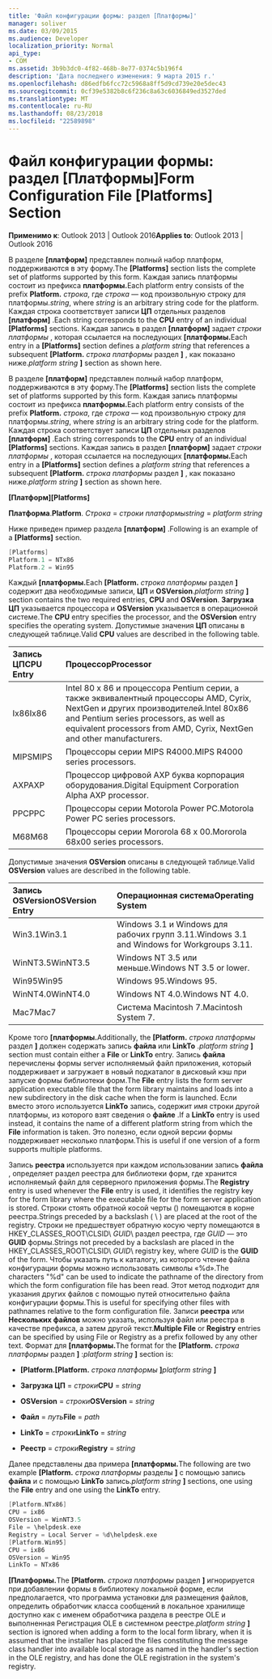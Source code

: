 ```yaml
---
title: 'Файл конфигурации формы: раздел [Платформы]'
manager: soliver
ms.date: 03/09/2015
ms.audience: Developer
localization_priority: Normal
api_type:
- COM
ms.assetid: 3b9b3dc0-4f82-468b-8e77-0374c5b196f4
description: 'Дата последнего изменения: 9 марта 2015 г.'
ms.openlocfilehash: d86edfb6fcc72c5968a8ff5d9cd739e20e5dec43
ms.sourcegitcommit: 0cf39e5382b8c6f236c8a63c6036849ed3527ded
ms.translationtype: MT
ms.contentlocale: ru-RU
ms.lasthandoff: 08/23/2018
ms.locfileid: "22589898"
---
```

# <a name="form-configuration-file-platforms-section"></a><span data-ttu-id="97a25-103">Файл конфигурации формы: раздел [Платформы]</span><span class="sxs-lookup"><span data-stu-id="97a25-103">Form Configuration File [Platforms] Section</span></span>

<span data-ttu-id="97a25-104">**Применимо к**: Outlook 2013 | Outlook 2016</span><span class="sxs-lookup"><span data-stu-id="97a25-104">**Applies to**: Outlook 2013 | Outlook 2016</span></span> 
  
<span data-ttu-id="97a25-105">В разделе **[платформ]** представлен полный набор платформ, поддерживаются в эту форму.</span><span class="sxs-lookup"><span data-stu-id="97a25-105">The **[Platforms]** section lists the complete set of platforms supported by this form.</span></span> <span data-ttu-id="97a25-106">Каждая запись платформы состоит из префикса **платформы.**</span><span class="sxs-lookup"><span data-stu-id="97a25-106">Each platform entry consists of the prefix **Platform.**</span></span> <span data-ttu-id="97a25-107">_строка_, где _строка_ — код произвольную строку для платформы.</span><span class="sxs-lookup"><span data-stu-id="97a25-107">_string_, where  _string_ is an arbitrary string code for the platform.</span></span> <span data-ttu-id="97a25-108">Каждая строка соответствует записи **ЦП** отдельных разделов **[платформ]** .</span><span class="sxs-lookup"><span data-stu-id="97a25-108">Each string corresponds to the **CPU** entry of an individual **[Platforms]** sections.</span></span> <span data-ttu-id="97a25-109">Каждая запись в раздел **[платформ]** задает _строки платформы_ , которая ссылается на последующих **[платформы.**</span><span class="sxs-lookup"><span data-stu-id="97a25-109">Each entry in a **[Platforms]** section defines a  _platform string_ that references a subsequent **[Platform.**</span></span> <span data-ttu-id="97a25-110">_строка платформы_ раздел **]** , как показано ниже.</span><span class="sxs-lookup"><span data-stu-id="97a25-110">_platform string_ **]** section as shown here.</span></span> 
  
<span data-ttu-id="97a25-111">В разделе **[платформ]** представлен полный набор платформ, поддерживаются в эту форму.</span><span class="sxs-lookup"><span data-stu-id="97a25-111">The **[Platforms]** section lists the complete set of platforms supported by this form.</span></span> <span data-ttu-id="97a25-112">Каждая запись платформы состоит из префикса **платформы.**</span><span class="sxs-lookup"><span data-stu-id="97a25-112">Each platform entry consists of the prefix **Platform.**</span></span> <span data-ttu-id="97a25-113">_строка_, где _строка_ — код произвольную строку для платформы.</span><span class="sxs-lookup"><span data-stu-id="97a25-113">_string_, where  _string_ is an arbitrary string code for the platform.</span></span> <span data-ttu-id="97a25-114">Каждая строка соответствует записи **ЦП** отдельных разделов **[платформ]** .</span><span class="sxs-lookup"><span data-stu-id="97a25-114">Each string corresponds to the **CPU** entry of an individual **[Platforms]** sections.</span></span> <span data-ttu-id="97a25-115">Каждая запись в раздел **[платформ]** задает _строки платформы_ , которая ссылается на последующих **[платформы.**</span><span class="sxs-lookup"><span data-stu-id="97a25-115">Each entry in a **[Platforms]** section defines a  _platform string_ that references a subsequent **[Platform.**</span></span> <span data-ttu-id="97a25-116">_строка платформы_ раздел **]** , как показано ниже.</span><span class="sxs-lookup"><span data-stu-id="97a25-116">_platform string_ **]** section as shown here.</span></span> 
  
<span data-ttu-id="97a25-117">**[Платформ]**</span><span class="sxs-lookup"><span data-stu-id="97a25-117">**[Platforms]**</span></span>
  
<span data-ttu-id="97a25-118">**Платформа**.</span><span class="sxs-lookup"><span data-stu-id="97a25-118">**Platform**.</span></span> <span data-ttu-id="97a25-119">_Строка_ =  _строки платформы_</span><span class="sxs-lookup"><span data-stu-id="97a25-119">_string_ =  _platform string_</span></span>
  
<span data-ttu-id="97a25-120">Ниже приведен пример раздела **[платформ]** .</span><span class="sxs-lookup"><span data-stu-id="97a25-120">Following is an example of a **[Platforms]** section.</span></span> 
  
```cpp
[Platforms]
Platform.1 = NTx86
Platform.2 = Win95

```

<span data-ttu-id="97a25-121">Каждый **[платформы.**</span><span class="sxs-lookup"><span data-stu-id="97a25-121">Each **[Platform.**</span></span> <span data-ttu-id="97a25-122">_строка платформы_ раздел **]** содержит два необходимые записи, **ЦП** и **OSVersion**.</span><span class="sxs-lookup"><span data-stu-id="97a25-122">_platform string_ **]** section contains the two required entries, **CPU** and **OSVersion**.</span></span> <span data-ttu-id="97a25-123">**Загрузка ЦП** указывается процессора и **OSVersion** указывается в операционной системе.</span><span class="sxs-lookup"><span data-stu-id="97a25-123">The **CPU** entry specifies the processor, and the **OSVersion** entry specifies the operating system.</span></span> <span data-ttu-id="97a25-124">Допустимые значения **ЦП** описаны в следующей таблице.</span><span class="sxs-lookup"><span data-stu-id="97a25-124">Valid **CPU** values are described in the following table.</span></span> 
  
|<span data-ttu-id="97a25-125">**Запись ЦП**</span><span class="sxs-lookup"><span data-stu-id="97a25-125">**CPU Entry**</span></span>|<span data-ttu-id="97a25-126">**Процессор**</span><span class="sxs-lookup"><span data-stu-id="97a25-126">**Processor**</span></span>|
|:-----|:-----|
|<span data-ttu-id="97a25-127">Ix86</span><span class="sxs-lookup"><span data-stu-id="97a25-127">Ix86</span></span>  <br/> |<span data-ttu-id="97a25-128">Intel 80 x 86 и процессора Pentium серии, а также эквивалентный процессоры AMD, Cyrix, NextGen и других производителей.</span><span class="sxs-lookup"><span data-stu-id="97a25-128">Intel 80x86 and Pentium series processors, as well as equivalent processors from AMD, Cyrix, NextGen and other manufacturers.</span></span>  <br/> |
|<span data-ttu-id="97a25-129">MIPS</span><span class="sxs-lookup"><span data-stu-id="97a25-129">MIPS</span></span>  <br/> |<span data-ttu-id="97a25-130">Процессоры серии MIPS R4000.</span><span class="sxs-lookup"><span data-stu-id="97a25-130">MIPS R4000 series processors.</span></span>  <br/> |
|<span data-ttu-id="97a25-131">AXP</span><span class="sxs-lookup"><span data-stu-id="97a25-131">AXP</span></span>  <br/> |<span data-ttu-id="97a25-132">Процессор цифровой AXP буква корпорация оборудования.</span><span class="sxs-lookup"><span data-stu-id="97a25-132">Digital Equipment Corporation Alpha AXP processor.</span></span>  <br/> |
|<span data-ttu-id="97a25-133">PPC</span><span class="sxs-lookup"><span data-stu-id="97a25-133">PPC</span></span>  <br/> |<span data-ttu-id="97a25-134">Процессоры серии Motorola Power PC.</span><span class="sxs-lookup"><span data-stu-id="97a25-134">Motorola Power PC series processors.</span></span>  <br/> |
|<span data-ttu-id="97a25-135">M68</span><span class="sxs-lookup"><span data-stu-id="97a25-135">M68</span></span>  <br/> |<span data-ttu-id="97a25-136">Процессоры серии Mororola 68 x 00.</span><span class="sxs-lookup"><span data-stu-id="97a25-136">Mororola 68x00 series processors.</span></span>  <br/> |
   
<span data-ttu-id="97a25-137">Допустимые значения **OSVersion** описаны в следующей таблице.</span><span class="sxs-lookup"><span data-stu-id="97a25-137">Valid **OSVersion** values are described in the following table.</span></span> 
  
|<span data-ttu-id="97a25-138">**Запись OSVersion**</span><span class="sxs-lookup"><span data-stu-id="97a25-138">**OSVersion Entry**</span></span>|<span data-ttu-id="97a25-139">**Операционная система**</span><span class="sxs-lookup"><span data-stu-id="97a25-139">**Operating System**</span></span>|
|:-----|:-----|
|<span data-ttu-id="97a25-140">Win3.1</span><span class="sxs-lookup"><span data-stu-id="97a25-140">Win3.1</span></span>  <br/> |<span data-ttu-id="97a25-141">Windows 3.1 и Windows для рабочих групп 3.11.</span><span class="sxs-lookup"><span data-stu-id="97a25-141">Windows 3.1 and Windows for Workgroups 3.11.</span></span>  <br/> |
|<span data-ttu-id="97a25-142">WinNT3.5</span><span class="sxs-lookup"><span data-stu-id="97a25-142">WinNT3.5</span></span>  <br/> |<span data-ttu-id="97a25-143">Windows NT 3.5 или меньше.</span><span class="sxs-lookup"><span data-stu-id="97a25-143">Windows NT 3.5 or lower.</span></span>  <br/> |
|<span data-ttu-id="97a25-144">Win95</span><span class="sxs-lookup"><span data-stu-id="97a25-144">Win95</span></span>  <br/> |<span data-ttu-id="97a25-145">Windows 95.</span><span class="sxs-lookup"><span data-stu-id="97a25-145">Windows 95.</span></span>  <br/> |
|<span data-ttu-id="97a25-146">WinNT4.0</span><span class="sxs-lookup"><span data-stu-id="97a25-146">WinNT4.0</span></span>  <br/> |<span data-ttu-id="97a25-147">Windows NT 4.0.</span><span class="sxs-lookup"><span data-stu-id="97a25-147">Windows NT 4.0.</span></span>  <br/> |
|<span data-ttu-id="97a25-148">Mac7</span><span class="sxs-lookup"><span data-stu-id="97a25-148">Mac7</span></span>  <br/> |<span data-ttu-id="97a25-149">Система Macintosh 7.</span><span class="sxs-lookup"><span data-stu-id="97a25-149">Macintosh System 7.</span></span>  <br/> |
   
<span data-ttu-id="97a25-150">Кроме того **[платформы.**</span><span class="sxs-lookup"><span data-stu-id="97a25-150">Additionally, the **[Platform.**</span></span> <span data-ttu-id="97a25-151">_строка платформы_ раздел **]** должен содержать запись **файла** или **LinkTo** .</span><span class="sxs-lookup"><span data-stu-id="97a25-151">_platform string_ **]** section must contain either a **File** or **LinkTo** entry.</span></span> <span data-ttu-id="97a25-152">Запись **файла** перечислены формы server исполняемый файл приложения, который поддерживает и загружает в новый подкаталог в дисковый кэш при запуске формы библиотеки форм.</span><span class="sxs-lookup"><span data-stu-id="97a25-152">The **File** entry lists the form server application executable file that the form library maintains and loads into a new subdirectory in the disk cache when the form is launched.</span></span> <span data-ttu-id="97a25-153">Если вместо этого используется **LinkTo** запись, содержит имя строки другой платформы, из которого взят сведения о **файле** .</span><span class="sxs-lookup"><span data-stu-id="97a25-153">If a **LinkTo** entry is used instead, it contains the name of a different platform string from which the **File** information is taken.</span></span> <span data-ttu-id="97a25-154">Это полезно, если одной версии формы поддерживает несколько платформ.</span><span class="sxs-lookup"><span data-stu-id="97a25-154">This is useful if one version of a form supports multiple platforms.</span></span> 
  
<span data-ttu-id="97a25-155">Запись **реестра** используется при каждом использовании запись **файла** , определяет раздел реестра для библиотеки форм, где хранится исполняемый файл для серверного приложения формы.</span><span class="sxs-lookup"><span data-stu-id="97a25-155">The **Registry** entry is used whenever the **File** entry is used, it identifies the registry key for the form library where the executable file for the form server application is stored.</span></span> <span data-ttu-id="97a25-156">Строки стоять обратной косой черты (\) помещаются в корне реестра.</span><span class="sxs-lookup"><span data-stu-id="97a25-156">Strings preceded by a backslash ( \ ) are placed at the root of the registry.</span></span> <span data-ttu-id="97a25-157">Строки не предшествует обратную косую черту помещаются в HKEY_CLASSES_ROOT\CLSID\ _GUID_\ раздел реестра, где _GUID_ — это **GUID** формы.</span><span class="sxs-lookup"><span data-stu-id="97a25-157">Strings not preceded by a backslash are placed in the HKEY_CLASSES_ROOT\CLSID\  _GUID_\ registry key, where  _GUID_ is the **GUID** of the form.</span></span> <span data-ttu-id="97a25-158">Чтобы указать путь к каталогу, из которого чтение файла конфигурации формы можно использовать символы «%d».</span><span class="sxs-lookup"><span data-stu-id="97a25-158">The characters "%d" can be used to indicate the pathname of the directory from which the form configuration file has been read.</span></span> <span data-ttu-id="97a25-159">Этот метод подходит для указания других файлов с помощью путей относительно файла конфигурации формы.</span><span class="sxs-lookup"><span data-stu-id="97a25-159">This is useful for specifying other files with pathnames relative to the form configuration file.</span></span> <span data-ttu-id="97a25-160">Записи **реестра** или **Нескольких файлов** можно указать, используя файл или реестра в качестве префикса, а затем другой текст.</span><span class="sxs-lookup"><span data-stu-id="97a25-160">**Multiple File** or **Registry** entries can be specified by using File or Registry as a prefix followed by any other text.</span></span> <span data-ttu-id="97a25-161">Формат для **[платформы.**</span><span class="sxs-lookup"><span data-stu-id="97a25-161">The format for the **[Platform.**</span></span> <span data-ttu-id="97a25-162">_строка платформы_ раздел **]** :</span><span class="sxs-lookup"><span data-stu-id="97a25-162">_platform string_ **]** section is:</span></span> 
  
- <span data-ttu-id="97a25-163">**[Platform.**</span><span class="sxs-lookup"><span data-stu-id="97a25-163">**[Platform.**</span></span> <span data-ttu-id="97a25-164">_строка платформы_ **]**</span><span class="sxs-lookup"><span data-stu-id="97a25-164">_platform string_ **]**</span></span>
    
- <span data-ttu-id="97a25-165">**Загрузка ЦП** =  _строки_</span><span class="sxs-lookup"><span data-stu-id="97a25-165">**CPU** =  _string_</span></span>
    
- <span data-ttu-id="97a25-166">**OSVersion** =  _строки_</span><span class="sxs-lookup"><span data-stu-id="97a25-166">**OSVersion** =  _string_</span></span>
    
- <span data-ttu-id="97a25-167">**Файл** =  _путь_</span><span class="sxs-lookup"><span data-stu-id="97a25-167">**File** =  _path_</span></span>
    
- <span data-ttu-id="97a25-168">**LinkTo** =  _строки_</span><span class="sxs-lookup"><span data-stu-id="97a25-168">**LinkTo** =  _string_</span></span>
    
- <span data-ttu-id="97a25-169">**Реестр** =  _строки_</span><span class="sxs-lookup"><span data-stu-id="97a25-169">**Registry** =  _string_</span></span>
  
<span data-ttu-id="97a25-170">Далее представлены два примера **[платформы.**</span><span class="sxs-lookup"><span data-stu-id="97a25-170">The following are two example **[Platform.**</span></span> <span data-ttu-id="97a25-171">_строка платформы_ разделы **]** с помощью запись **файла** и с помощью **LinkTo** запись.</span><span class="sxs-lookup"><span data-stu-id="97a25-171">_platform string_ **]** sections, one using the **File** entry and one using the **LinkTo** entry.</span></span> 
  
```cpp
[Platform.NTx86]
CPU = ix86
OSVersion = WinNT3.5
File = \helpdesk.exe
Registry = Local Server = %d\helpdesk.exe
[Platform.Win95]
CPU = ix86
OSVersion = Win95
LinkTo = NTx86

```

<span data-ttu-id="97a25-172">**[Платформы.**</span><span class="sxs-lookup"><span data-stu-id="97a25-172">The **[Platform.**</span></span> <span data-ttu-id="97a25-173">_строка платформы_ раздел **]** игнорируется при добавлении формы в библиотеку локальной форме, если предполагается, что программа установки для размещения файлов, определить обработчик класса сообщений в локальное хранилище доступно как с именем обработчика раздела в реестре OLE и выполненная Регистрация OLE в системном реестре.</span><span class="sxs-lookup"><span data-stu-id="97a25-173">_platform string_ **]** section is ignored when adding a form to the local form library, when it is assumed that the installer has placed the files constituting the message class handler into available local storage as named in the handler's section in the OLE registry, and has done the OLE registration in the system's registry.</span></span> 
  

